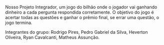 Nosso Projeto Integrador, um jogo do bilhão onde o jogador vai ganhando dinheiro a cada pergunta respondida corretamente.
O objetivo do jogo é acertar todas as questões e ganhar o prêmio final, se errar uma questão, o jogo termina.

Integrantes do grupo:
Rodrigo Pires,
Pedro Gabriel da Silva,
Heverton Oliveira,
Ryan Cavalcanti,
Matheus Assunção.
